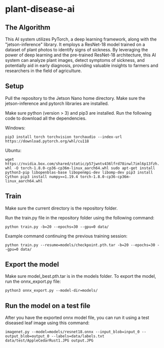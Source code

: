 # plant-disease-ai

## The Algorithm
This AI system utilizes PyTorch, a deep learning framework, along with the "jetson-inference" library. It employs a ResNet-18 model trained on a dataset of plant photos to identify signs of sickness. By leveraging the power of deep learning and the pre-trained ResNet-18 architecture, this AI system can analyze plant images, detect symptoms of sickness, and potentially aid in early diagnosis, providing valuable insights to farmers and researchers in the field of agriculture.

## Setup
Pull the repository to the Jetson Nano home directory. Make sure the jetson-inference and pytorch libraries are installed.

Make sure python (version > 3) and pip3 are installed. Run the following code to download all the dependencies.

Windows:

`
pip3 install torch torchvision torchaudio --index-url https://download.pytorch.org/whl/cu118
`

Ubuntu:

`
wget https://nvidia.box.com/shared/static/p57jwntv436lfrd78inwl7iml6p13fzh.whl -O torch-1.8.0-cp36-cp36m-linux_aarch64.whl
sudo apt-get install python3-pip libopenblas-base libopenmpi-dev libomp-dev
pip3 install Cython
pip3 install numpy==1.19.4 torch-1.8.0-cp36-cp36m-linux_aarch64.whl
`

## Train
Make sure the current directory is the repository folder.

Run the train.py file in the repository folder using the following command:

`
python train.py -b=20 --epochs=30 --gpu=0 data/
`

Example command continuing the previous training session:

`
python train.py --resume=models/checkpoint.pth.tar -b=20 --epochs=30 --gpu=0 data/
`

## Export the model
Make sure model_best.pth.tar is in the models folder. To export the model, run the onnx_export.py file:

`
python3 onnx_export.py --model-dir=models/
`

## Run the model on a test file
After you have the exported onnx model file, you can run it using a test diseased leaf image using this command:

`
imagenet.py --model=models/resnet18.onnx --input_blob=input_0 --output_blob=output_0 --labels=data/labels.txt data/test/AppleCedarRust1.JPG output.JPG
`
